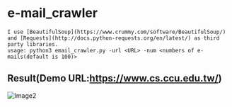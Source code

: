 # e-mail_crawler
    I use [BeautifulSoup](https://www.crummy.com/software/BeautifulSoup/) and [Requests](http://docs.python-requests.org/en/latest/) as third party libraries.
    usage: python3 email_crawler.py -url <URL> -num <numbers of e-mails(default is 100)>


## Result(Demo URL:https://www.cs.ccu.edu.tw/)

![Image2](https://lh3.googleusercontent.com/-eKPCMwIOu2A/V0gJdi-TI8I/AAAAAAAABtI/3SV9DgD6I9EEgM6rbb1hM2GP7F-22c5nACL0B/w712-h621-no/%25E6%2593%25B7%25E5%258F%2596.JPG)
